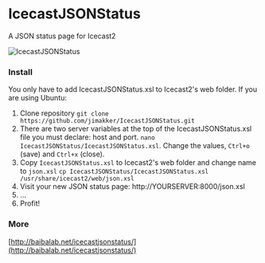 IcecastJSONStatus
=================

A JSON status page for Icecast2

![IcecastJSONStatus](http://baibalab.net/media/icecastJSONstats.png)


### Install

You only have to add IcecastJSONStatus.xsl to Icecast2's web folder. If you are using Ubuntu:

1. Clone repository `git clone https://github.com/jimakker/IcecastJSONStatus.git`
2. There are two server variables at the top of the IcecastJSONStatus.xsl file you must declare: host and port. `nano IcecastJSONStatus/IcecastJSONStatus.xsl`. Change the values, `Ctrl+o` (save) and `Ctrl+x` (close).
3. Copy `IcecastJSONStatus.xsl` to Icecast2's web folder and change name to `json.xsl` `cp IcecastJSONStatus/IcecastJSONStatus.xsl /usr/share/icecast2/web/json.xsl`
5. Visit your new JSON status page: http://YOURSERVER:8000/json.xsl
6. ...
7. Profit!

### More

[http://baibalab.net/icecastjsonstatus/](http://baibalab.net/icecastjsonstatus/)